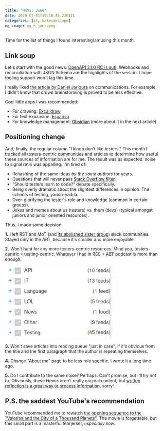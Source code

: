```yaml
---
title: "Hmms: June"
date: 2020-07-01T19:10:45.230121
categories: [it, kaleidoscope]
og_image: og_h_june.png
---
```


Time for the list of things I found interesting/amusing this month. 

## Link soup

Let's start with the good news: [OpenAPI 3.1.0 RC is out!](https://www.openapis.org/blog/2020/06/18/openapi-3-1-0-rc0-its-here). Webhooks and reconciliation with JSON Schema are the highlights of the version. I hope tooling support won't lag this time.

I really liked [the article by Daniel Jarjoura](https://techleadership.substack.com/p/chance-meetings-asynchronous-collaboration) on communications. For example, I didn't know that crowd brainstorming is proved to be less effective. 


Cool little apps I was recommended:

- For drawing: [Excalidraw](https://excalidraw.com/)
- For text expansion: [Espanso](https://espanso.org/)
- For knowledge management: [Obsidian](https://obsidian.md/) (more about it in the next article)


## Positioning change

And, finally, the regular column "I kinda don't like testers." This month I tracked all testers-centric communities and articles to determine how useful these sources of information are for me. The result was as expected: noise to signal ratio was appalling. I'm tired of:

- Rehashing of the same ideas _by the same authors_ for years.
- Questions that will never pass [Stack Overflow filter](https://stackoverflow.com/help/how-to-ask).
- "Should testers learn to code?" debate specifically.
- Being overly dramatic about the slightest differences in opinion. The schools of testing, yadda-yadda.
- Over-glorifying the tester's role and knowledge (common in certain groups).
- Jokes and memes about us (testers) vs. them (devs) (typical amongst juniors and junior oriented resources).

Thus, I made some decision:

**1.** I left RST and MoT (and [its abolished sister group](https://www.ministryoftesting.com/news/ministry-of-testing-slacks-when-two-become-one)) slack communities. Stayed only in the ABT, because it's smaller and more enjoyable.

**2.** Won't hunt for any more testers-centric resources. Mind you, testers-centric ≠ testing-centric. Whatever I had in RSS + ABT podcast is more than enough. 

![45 RSS feeds in "Testing" category](rss_feeds.png)

**3.** Won't save articles into reading queue "just in case", if it's obvious from the title and the first paragraph that the author is repeating themselves.

**4.** Change "About me" page to be less role specific. I wrote it a long time ago. 

**5.** Do I contribute to the same noise? Perhaps. Can't promise, but I'll try not to. Obviously, these _Hmms_ aren't really original content, but [written reflection is a great way to process information](https://eugeneyan.com/writing/reading-note-taking-writing/), sorry!

## P.S. the saddest YouTube's recommendation

YouTube recommended me to rewatch [the opening sequence to the "Valerian and the City of a Thousand Planets"](https://www.youtube.com/watch?v=q6oTziHKM_c). The movie is forgettable, but this small part is a masterful tearjerker, _especially now._
